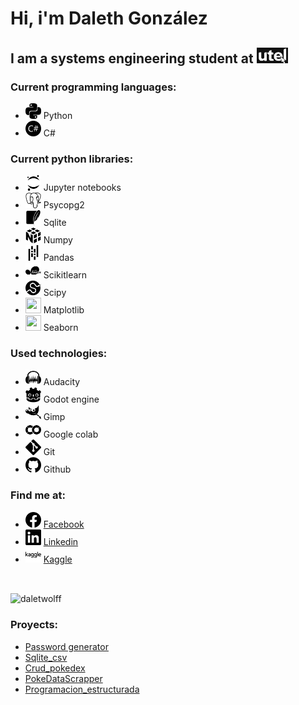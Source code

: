 # Hi, i'm Daleth González

## I am a systems engineering student at [<img src="images/utel.png" alt = "Universidad utel" width="50" height="25" />](https://uteluniversidad.mx/s/td/licenciaturas-utel/ingenieria-sistemas.html)

### Current programming languages:

- <img src="images/python.svg" alt = "Python" width="25" height="25" /> Python
- <img src="images/csharp.svg" alt = "Csharp" width="25" height="25" /> C#

### Current python libraries:

- <img src="images/jupyter.svg" alt = "Jupyter notebooks" width="25" height="25" /> Jupyter notebooks
- <img src="images/postgresql.svg" alt = "Postgresql" width="25" height="25" /> Psycopg2
- <img src="images/sqlite.svg" alt = "Sqlite" width="25" height="25" /> Sqlite
- <img src="images/numpy.svg" alt = "Numpy" width="25" height="25" /> Numpy
- <img src="images/pandas.svg" alt = "Pandas" width="25" height="25" /> Pandas
- <img src="images/scikitlearn.svg" alt = "Scikitlearn" width="25" height="25" /> Scikitlearn
- <img src="images/scipy.svg" alt = "Scipy" width="25" height="25" /> Scipy
- <img src="images/matplotlib.svg" width="25" height="25" /> Matplotlib
- <img src="images/seaborn.svg" width="25" height="25" /> Seaborn

### Used technologies:

- <img src="images/audacity.svg" alt = "Audacity" width="25" height="25" /> Audacity
- <img src="images/godotengine.svg" alt = "Godot engine" width="25" height="25" /> Godot engine
- <img src="images/gimp.svg" alt = "Gimp" width="25" height="25" /> Gimp
- <img src="images/googlecolab.svg" alt = "Google colab" width="25" height="25" /> Google colab
- <img src="images/git.svg" alt = "Git" width="25" height="25" /> Git
- <img src="images/github.svg" alt = "Github" width="25" height="25" /> Github

### Find me at:

- <img src="images/facebook.svg" alt = "Facebook" width="25" height="25" /> [Facebook](https://www.facebook.com/profile.php?id=100073854864379)
- <img src="images/linkedin.svg" alt = "Linkedin" width="25" height="25" /> [Linkedin](https://www.linkedin.com/in/dalethgonzalez/)
- <img src="images/kaggle.svg" alt = "Kaggle" width="25" height="25" /> [Kaggle](https://www.kaggle.com/dalethgonzalez)
<p>&nbsp;</p>

<p><img align="center" src="https://github-readme-stats.vercel.app/api/top-langs?username=daletwolff&show_icons=true&locale=en&layout=compact" alt="daletwolff" /></p>

### Proyects:

- [Password generator](https://github.com/DaletWolff/password_generator)
- [Sqlite_csv](https://github.com/DaletWolff/Sqlite_csv)
- [Crud_pokedex](https://github.com/DaletWolff/Crud_pokedex)
- [PokeDataScrapper](https://github.com/DaletWolff/PokeDataScrapper)
- [Programacion_estructurada](https://github.com/DaletWolff/Utel_programacion_estructurada_csharp)
